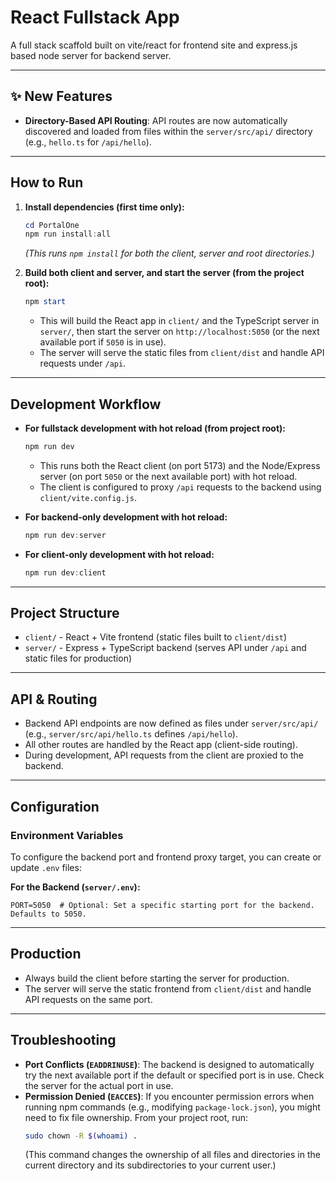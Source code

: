 # React Fullstack App

A full stack scaffold built on vite/react for frontend site and express.js based node server for backend server.

---

## ✨ New Features
- **Directory-Based API Routing**: API routes are now automatically discovered and loaded from files within the `server/src/api/` directory (e.g., `hello.ts` for `/api/hello`).

---

## How to Run

1.  **Install dependencies (first time only):**
    ```powershell
    cd PortalOne
    npm run install:all
    ```
    *(This runs `npm install` for both the client, server and root directories.)*

2.  **Build both client and server, and start the server (from the project root):**
    ```powershell
    npm start
    ```
    -   This will build the React app in `client/` and the TypeScript server in `server/`, then start the server on `http://localhost:5050` (or the next available port if `5050` is in use).
    -   The server will serve the static files from `client/dist` and handle API requests under `/api`.

---

## Development Workflow

-   **For fullstack development with hot reload (from project root):**
    ```powershell
    npm run dev
    ```
    -   This runs both the React client (on port 5173) and the Node/Express server (on port `5050` or the next available port) with hot reload.
    -   The client is configured to proxy `/api` requests to the backend using `client/vite.config.js`.

-   **For backend-only development with hot reload:**
    ```powershell
    npm run dev:server
    ```

-   **For client-only development with hot reload:**
    ```powershell
    npm run dev:client
    ```

---

## Project Structure

-   `client/` - React + Vite frontend (static files built to `client/dist`)
-   `server/` - Express + TypeScript backend (serves API under `/api` and static files for production)

---

## API & Routing
-   Backend API endpoints are now defined as files under `server/src/api/` (e.g., `server/src/api/hello.ts` defines `/api/hello`).
-   All other routes are handled by the React app (client-side routing).
-   During development, API requests from the client are proxied to the backend.

---

## Configuration
### Environment Variables
To configure the backend port and frontend proxy target, you can create or update `.env` files:

**For the Backend (`server/.env`):**
```env
PORT=5050  # Optional: Set a specific starting port for the backend. Defaults to 5050.
```

---

## Production
-   Always build the client before starting the server for production.
-   The server will serve the static frontend from `client/dist` and handle API requests on the same port.

---

## Troubleshooting
-   **Port Conflicts (`EADDRINUSE`)**: The backend is designed to automatically try the next available port if the default or specified port is in use. Check the server for the actual port in use.
-   **Permission Denied (`EACCES`)**: If you encounter permission errors when running npm commands (e.g., modifying `package-lock.json`), you might need to fix file ownership. From your project root, run:
    ```bash
    sudo chown -R $(whoami) .
    ```
    (This command changes the ownership of all files and directories in the current directory and its subdirectories to your current user.)